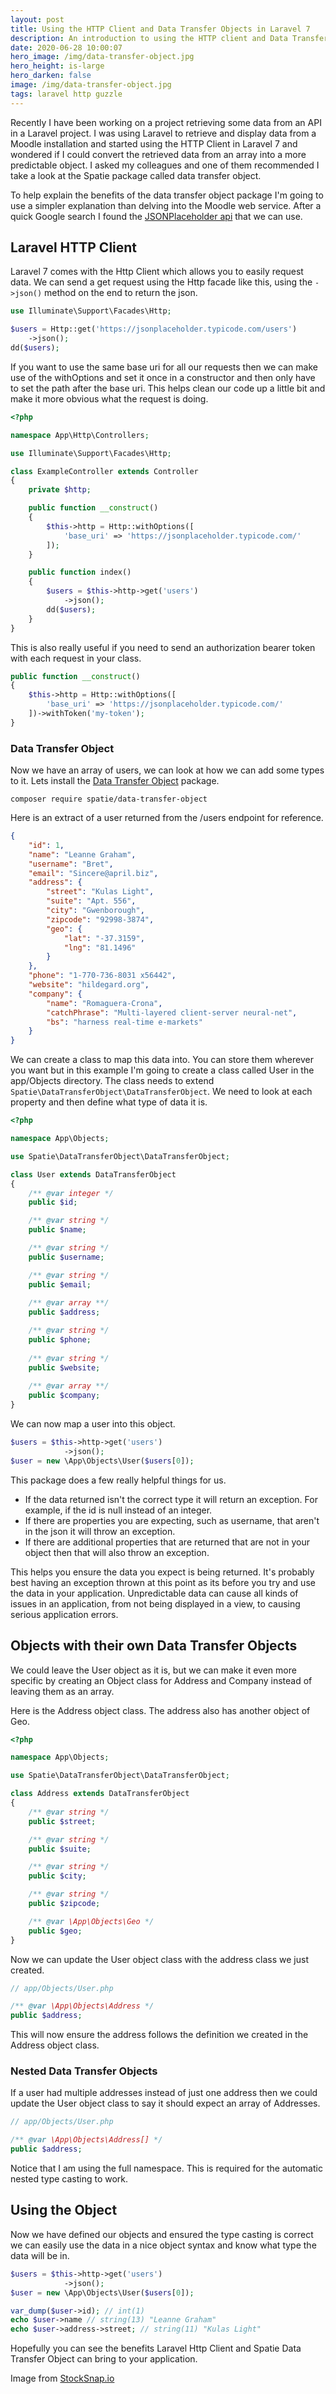 ```yaml
---
layout: post
title: Using the HTTP Client and Data Transfer Objects in Laravel 7
description: An introduction to using the HTTP client and Data Transfer Objects in Laravel 7
date: 2020-06-28 10:00:07
hero_image: /img/data-transfer-object.jpg
hero_height: is-large
hero_darken: false
image: /img/data-transfer-object.jpg
tags: laravel http guzzle
---
```


Recently I have been working on a project retrieving some data from an API in a Laravel project. I was using Laravel to retrieve and display data from a Moodle installation and started using the HTTP Client in Laravel 7 and wondered if I could convert the retrieved data from an array into a more predictable object. I asked my colleagues and one of them recommended I take a look at the Spatie package called data transfer object. 

To help explain the benefits of the data transfer object package I'm going to use a simpler explanation than delving into the Moodle web service. After a quick Google search I found the [JSONPlaceholder api](https://jsonplaceholder.typicode.com/) that we can use. 

## Laravel HTTP Client

Laravel 7 comes with the Http Client which allows you to easily request data. We can send a get request using the Http facade like this, using the `->json()` method on the end to return the json.

```php
use Illuminate\Support\Facades\Http;

$users = Http::get('https://jsonplaceholder.typicode.com/users')
    ->json();
dd($users);
```

If you want to use the same base uri for all our requests then we can make use of the withOptions and set it once in a constructor and then only have to set the path after the base uri. This helps clean our code up a little bit and make it more obvious what the request is doing.

```php
<?php

namespace App\Http\Controllers;

use Illuminate\Support\Facades\Http;

class ExampleController extends Controller
{
    private $http;

    public function __construct()
    {
        $this->http = Http::withOptions([
            'base_uri' => 'https://jsonplaceholder.typicode.com/'
        ]);
    }

    public function index()
    {
        $users = $this->http->get('users')
            ->json();
        dd($users);
    }
}
```

This is also really useful if you need to send an authorization bearer token with each request in your class.

```php
public function __construct()
{
    $this->http = Http::withOptions([
        'base_uri' => 'https://jsonplaceholder.typicode.com/'
    ])->withToken('my-token');
}
```

### Data Transfer Object

Now we have an array of users, we can look at how we can add some types to it. Lets install the [Data Transfer Object](https://github.com/spatie/data-transfer-object) package.

```
composer require spatie/data-transfer-object
```

Here is an extract of a user returned from the /users endpoint for reference. 

```json
{
    "id": 1,
    "name": "Leanne Graham",
    "username": "Bret",
    "email": "Sincere@april.biz",
    "address": {
        "street": "Kulas Light",
        "suite": "Apt. 556",
        "city": "Gwenborough",
        "zipcode": "92998-3874",
        "geo": {
            "lat": "-37.3159",
            "lng": "81.1496"
        }
    },
    "phone": "1-770-736-8031 x56442",
    "website": "hildegard.org",
    "company": {
        "name": "Romaguera-Crona",
        "catchPhrase": "Multi-layered client-server neural-net",
        "bs": "harness real-time e-markets"
    }
}
```

We can create a class to map this data into. You can store them wherever you want but in this example I'm going to create a class called User in the app/Objects directory. The class needs to extend `Spatie\DataTransferObject\DataTransferObject`. We need to look at each property and then define what type of data it is. 

```php
<?php

namespace App\Objects;

use Spatie\DataTransferObject\DataTransferObject;

class User extends DataTransferObject
{
    /** @var integer */
    public $id;

    /** @var string */
    public $name;

    /** @var string */
    public $username;

    /** @var string */
    public $email;
    
    /** @var array **/
    public $address;

    /** @var string */
    public $phone;
    
    /** @var string */
    public $website;
    
    /** @var array **/
    public $company;
}
```

We can now map a user into this object. 

```php
$users = $this->http->get('users')
            ->json();
$user = new \App\Objects\User($users[0]);
```

This package does a few really helpful things for us. 

* If the data returned isn't the correct type it will return an exception. For example, if the id is null instead of an integer. 
* If there are properties you are expecting, such as username, that aren't in the json it will throw an exception. 
* If there are additional properties that are returned that are not in your object then that will also throw an exception.

This helps you ensure the data you expect is being returned. It's probably best having an exception thrown at this point as its before you try and use the data in your application. Unpredictable data can cause all kinds of issues in an application, from not being displayed in a view, to causing serious application errors. 

## Objects with their own Data Transfer Objects

We could leave the User object as it is, but we can make it even more specific by creating an Object class for Address and Company instead of leaving them as an array.

Here is the Address object class. The address also has another object of Geo. 

```php
<?php

namespace App\Objects;

use Spatie\DataTransferObject\DataTransferObject;

class Address extends DataTransferObject
{
    /** @var string */
    public $street;

    /** @var string */
    public $suite;

    /** @var string */
    public $city;

    /** @var string */
    public $zipcode;

    /** @var \App\Objects\Geo */
    public $geo;
}
```

Now we can update the User object class with the address class we just created. 

```php
// app/Objects/User.php

/** @var \App\Objects\Address */
public $address;
```

This will now ensure the address follows the definition we created in the Address object class. 

### Nested Data Transfer Objects

If a user had multiple addresses instead of just one address then we could update the User object class to say it should expect an array of Addresses.

```php
// app/Objects/User.php

/** @var \App\Objects\Address[] */
public $address;
```

Notice that I am using the full namespace. This is required for the automatic nested type casting to work. 

## Using the Object

Now we have defined our objects and ensured the type casting is correct we can easily use the data in a nice object syntax and know what type the data will be in. 

```php
$users = $this->http->get('users')
            ->json();
$user = new \App\Objects\User($users[0]);

var_dump($user->id); // int(1)
echo $user->name // string(13) "Leanne Graham"
echo $user->address->street; // string(11) "Kulas Light"
```

Hopefully you can see the benefits Laravel Http Client and Spatie Data Transfer Object can bring to your application. 

Image from [StockSnap.io](https://stocksnap.io/photo/abstract-flowing-YQJBSB8CIR)